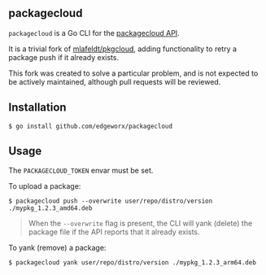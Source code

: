 ## packagecloud

`packagecloud` is a Go CLI for the [packagecloud API](https://packagecloud.io/docs/api).

It is a trivial fork of [mlafeldt/pkgcloud](https://github.com/mlafeldt/pkgcloud),
adding functionality to retry a package push if it already exists.

This fork was created to solve a particular problem, and is not expected to
be actively maintained, although pull requests will be reviewed.

## Installation

```shell
$ go install github.com/edgeworx/packagecloud
```

## Usage

The `PACKAGECLOUD_TOKEN` envar must be set.

To upload a package:

```shell
$ packagecloud push --overwrite user/repo/distro/version ./mypkg_1.2.3_amd64.deb
```

> When the `--overwrite` flag is present, the CLI will yank (delete) the package file
if the API reports that it already exists.

To yank (remove) a package:

```shell
$ packagecloud yank user/repo/distro/version ./mypkg_1.2.3_arm64.deb
```
